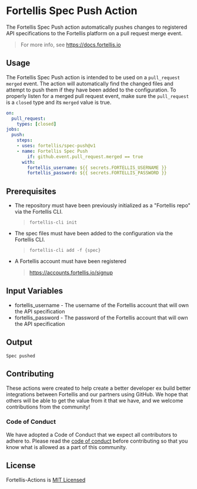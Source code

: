 # Fortellis Spec Push Action

The Fortellis Spec Push action automatically pushes changes to registered API specifications to the Fortellis platform on a pull request merge event.

> For more info, see https://docs.fortellis.io

## Usage

The Fortellis Spec Push action is intended to be used on a `pull_request merged` event. The action will automatically find the changed files and attempt to push them if they have been added to the configuration. To properly listen for a merged pull request event, make sure the `pull_request` is a `closed` type and its `merged` value is true.

```yaml
on:
  pull_request:
    types: [closed]
jobs:
  push:
    steps:
    - uses: fortellis/spec-push@v1
    - name: Fortellis Spec Push
        if: github.event.pull_request.merged == true
      with:
        fortellis_username: ${{ secrets.FORTELLIS_USERNAME }}
        fortellis_password: ${{ secrets.FORTELLIS_PASSWORD }}
```

## Prerequisites

* The repository must have been previously initialized as a "Fortellis repo" via the Fortellis CLI.
  > `fortellis-cli init`
* The spec files must have been added to the configuration via the Fortellis CLI.
  > `fortellis-cli add -f {spec}`
* A Fortellis account must have been registered
  > https://accounts.fortellis.io/signup

## Input Variables

* fortellis_username - The username of the Fortellis account that will own the API specification
* fortellis_password - The password of the Fortellis account that will own the API specification

## Output

```text
Spec pushed
```

## Contributing

These actions were created to help create a better developer ex build better integrations between Fortellis and our partners using GitHub. We hope that others will be able to get the value from it that we have, and we welcome contributions from the community!

### Code of Conduct

We have adopted a Code of Conduct that we expect all contributors to adhere to. Please read the [code of conduct](https://github.com/Fortellis/fortellis-actions/blob/master/CODE_OF_CONDUCT.md) before contributing so that you know what is allowed as a part of this community.

## License

Fortellis-Actions is [MIT Licensed](https://github.com/Fortellis/fortellis-actions/blob/master/LICENSE)
